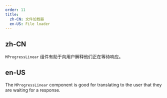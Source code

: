 ```yaml
---
order: 11
title:
  zh-CN: 文件加载器
  en-US: File loader
---
```


## zh-CN

`MProgressLinear` 组件有助于向用户解释他们正在等待响应。

## en-US

The `MProgressLinear` component is good for translating to the user that they are waiting for a response.